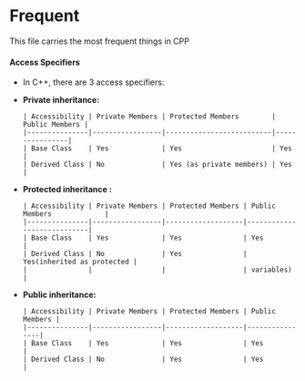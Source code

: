 # Frequent

This file carries the most frequent things in CPP

#### Access Specifiers

*   In C++, there are 3 access specifiers:

*   **Private inheritance:**

        | Accessibility | Private Members | Protected Members        | Public Members |
        |---------------|-----------------|--------------------------|----------------|
        | Base Class    | Yes             | Yes                      | Yes            |
        | Derived Class | No              | Yes (as private members) | Yes            |

*   **Protected inheritance   :**

        | Accessibility | Private Members | Protected Members | Public Members             |
        |---------------|-----------------|-------------------|----------------------------|
        | Base Class    | Yes             | Yes               | Yes                        |
        | Derived Class | No              | Yes               | Yes(inherited as protected |
        |               |                 |                   | variables)                 |

*   **Public inheritance:**

        | Accessibility | Private Members | Protected Members | Public Members |
        |---------------|-----------------|-------------------|----------------|
        | Base Class    | Yes             | Yes               | Yes            |
        | Derived Class | No              | Yes               | Yes            |

